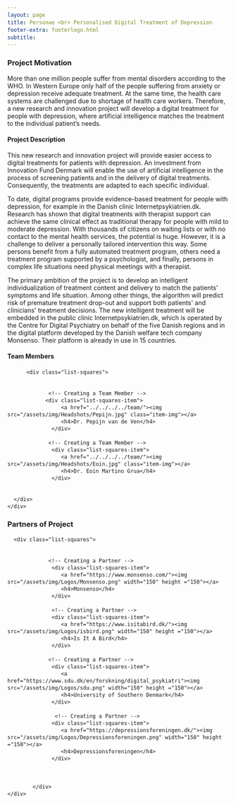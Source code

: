 ```yaml
---
layout: page
title: Personae <br> Personalised Digital Treatment of Depression
footer-extra: footerlogo.html
subtitle: 
---
```



### Project Motivation
More than one million people suffer from mental disorders according to the WHO. In Western Europe only half of the people suffering from anxiety or depression receive adequate treatment. At the same time, the health care systems are challenged due to shortage of health care workers. Therefore, a new research and innovation project will develop a digital treatment for people with depression, where artificial intelligence matches the treatment to the individual patient’s needs.

#### Project Description
This new research and innovation project will provide easier access to digital treatments for patients with depression. An investment from Innovation Fund Denmark will enable the use of artificial intelligence in the process of screening patients and in the delivery of digital treatments. Consequently, the treatments are adapted to each specific individual.

To date, digital programs provide evidence-based treatment for people with depression, for example in the Danish clinic Internetpsykiatrien.dk. Research has shown that digital treatments with therapist support can achieve the same clinical effect as traditional therapy for people with mild to moderate depression. With thousands of citizens on waiting lists or with no contact to the mental health services, the potential is huge. However, it is a challenge to deliver a personally tailored intervention this way. Some persons benefit from a fully automated treatment program, others need a treatment program supported by a psychologist, and finally, persons in complex life situations need physical meetings with a therapist. 

The primary ambition of the project is to develop an intelligent individualization of treatment content and delivery to match the patients' symptoms and life situation. Among other things, the algorithm will predict risk of premature treatment drop-out and support both patients' and clinicians' treatment decisions. The new intelligent treatment will be embedded in the public clinic Internetpsykiatrien.dk, which is operated by the Centre for Digital Psychiatry on behalf of the five Danish regions and in the digital platform developed by the Danish welfare tech company Monsenso. Their platform is already in use in 15 countries.


#### Team Members 


<div class="container-fluid">
   
   <div class="row">
                 
          <div class="list-squares">
      
  
                 <!-- Creating a Team Member -->
               	<div class="list-squares-item">
                     <a href="../../../../team/"><img src="/assets/img/Headshots/Pepijn.jpg" class="item-img"></a>
                     <h4>Dr. Pepijn van de Ven</h4>
                  </div>
                  
                 <!-- Creating a Team Member -->
                  <div class="list-squares-item">
                     <a href="../../../../team/"><img src="/assets/img/Headshots/Eoin.jpg" class="item-img"></a>
                     <h4>Dr. Eoin Martino Grua</h4>
                  </div>
                                 
              
      </div>
    </div>
</div>

### Partners of Project


<div class="container-fluid">
   
   <div class="row">
      
      <div class="list-squares">
                 
   
                 <!-- Creating a Partner -->
                  <div class="list-squares-item">
                     <a href="https://www.monsenso.com/"><img src="/assets/img/Logos/Monsenso.png" width="150" height ="150"></a>
                     <h4>Monsenso</h4>
                  </div>
                  
                  <!-- Creating a Partner -->
                  <div class="list-squares-item">
                     <a href="https://www.isitabird.dk/"><img src="/assets/img/Logos/isbird.png" width="150" height ="150"></a>
                     <h4>Is It A Bird</h4>
                  </div>                 
                                
                 <!-- Creating a Partner -->
                  <div class="list-squares-item">
                     <a href="https://www.sdu.dk/en/forskning/digital_psykiatri"><img src="/assets/img/Logos/sdu.png" width="150" height ="150"></a>
                     <h4>University of Southern Denmark</h4>
                  </div>
        
                   <!-- Creating a Partner -->
                  <div class="list-squares-item">
                     <a href="https://depressionsforeningen.dk/"><img src="/assets/img/Logos/Depressionsforeningen.png" width="150" height ="150"></a>
                     <h4>Depressionsforeningen</h4>
                  </div>
        
        
                  
            </div>
    </div>
</div>
